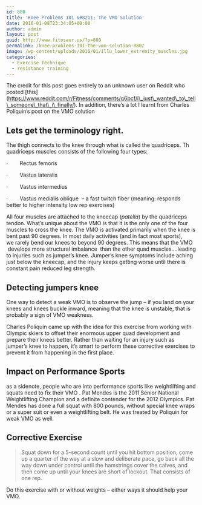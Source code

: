 ```yaml
---
id: 880
title: 'Knee Problems 101 &#8211; The VMO Solution'
date: 2016-01-08T23:34:05+00:00
author: admin
layout: post
guid: http://www.fitosaur.us/?p=880
permalink: /knee-problems-101-the-vmo-solution-880/
image: /wp-content/uploads/2016/01/Illu_lower_extremity_muscles.jpg
categories:
  - Exercise Technique
  - resistance training
---
```

The credit for this post goes entirely to an unknown user on Reddit who posted \[this\](https://www.reddit.com/r/Fitness/comments/q6bcf/i\_just\_wanted\_to\_tell\_someone\_that\_i\_finally/). In addition, there&#8217;s a lot I learnt from Charles Poliquin&#8217;s post on the VMO solution

## Lets get the terminology right.

The thigh connects to the knee through what is called the quadriceps. Th quadriceps muscles consists of the following four types:
  
·        Rectus femoris
  
·        Vastus lateralis
  
·        Vastus intermedius
  
·        Vastus medialis oblique  &#8211; a fast twitch fiber (meaning: responds better to higher intensity low rep exercises)

All four muscles are attached to the kneecap (_patella_) by the quadriceps tendon. What’s unique about the VMO is that it is the only one of the four muscles to cross the knee. The VMO is activated primarily when the knee is bent past 90 degrees. In most daily activities (and in fact most sports), we rarely bend our knees to beyond 90 degrees. This means that the VMO  develops more structural imbalance  than the other quad muscles&#8230;.leading to injuries such as jumper’s knee. Jumper’s knee symptoms include aching just below the kneecap, and the injury keeps getting worse until there is constant pain reduced leg strength.

## Detecting jumpers knee

One way to detect a weak VMO is to observe the jump &#8211; if you land on your knees and knees buckle inward, meaning that the knee is unstable, that is probably a sign of VMO weakness.

Charles Poliquin came up with the idea for this exercise from working with Olympic skiers to offset their enormous upper quad development and prepare their knees better. Rather than waiting for an injury such as jumper’s knee to happen, it’s smart to perform these corrective exercises to prevent it from happening in the first place.

## Impact on Performance Sports

as a sidenote, people who are into performance sports like weightlifting and squats need to fix their VMO . Pat Mendes is the 2011 Senior National Weightlifting Champion and a definite contender for the 2012 Olympics. Pat Mendes has done a full squat with 800 pounds, without special knee wraps or a super suit or even a weightlifting belt. He was treated by Poliquin for weak VMO as well.

## Corrective Exercise

> Squat down for a 5-second count until you hit bottom position, come up a quarter of the way at a slow and deliberate pace, go back all the way down under control until the hamstrings cover the calves, and then come up until your knees are short of lockout. That consists of one rep.

Do this exercise with or without weights &#8211; either ways it should help your VMO.

&nbsp;